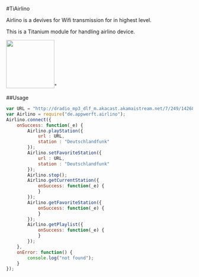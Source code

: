 #TiAirlino

Airlino is a devives for Wifi transmission for in highest level.

This is a Titanium module for handling airlino device.



<img src="https://encrypted-tbn3.gstatic.com/shopping?q=tbn:ANd9GcTviFhBPGfPsHhfypRPOjvsGZcid7GyMLuRxgVsroC8wEG05MxuBsXxDcgJxUI_1fiYAL1zoto&usqp=CAE" width=130>"

##Usage


```javascript
var URL = "http://dradio_mp3_dlf_m.akacast.akamaistream.net/7/249/142684/v1/gnl.akacast.akamaistream.net/dradio_mp3_dlf_m",
var Airlino = require("de.appwerft.airlino");
Airlino.connect({
    onSuccess: function(_e) {
        Airlino.playStation({
            url : URL,
            station : "Deutschlandfunk"
        });
        Airlino.setFavoriteStation({
            url : URL,
            station : "Deutschlandfunk"
        });
        Airlino.stop();
        Airlino.getCurrentStation({
            onSuccess: function(_e) {
            }
        });
        Airlino.getFavoriteStation({
            onSuccess: function(_e) {
            }
        });
        Airlino.getPlaylist({
            onSuccess: function(_e) {
            }
        });
    },
    onError: function() {
        console.log("not found");
    }
});

```